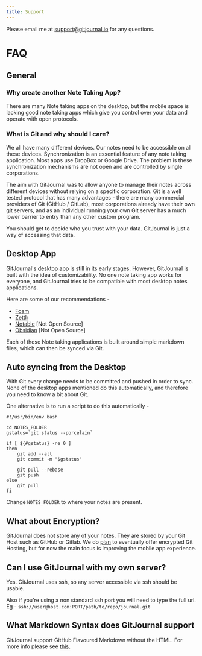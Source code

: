 ```yaml
---
title: Support
---
```


Please email me at [support@gitjournal.io](mailto:support@gitjournal.io) for any questions.

# FAQ

## General

### Why create another Note Taking App?

There are many Note taking apps on the desktop, but the mobile space is lacking good note taking apps which give you control over your data and operate with open protocols.

### What is Git and why should I care?

We all have many different devices. Our notes need to be accessible on all these devices. Synchronization is an essential feature of any note taking application. Most apps use DropBox or Google Drive. The problem is these synchronization mechanisms are not open and are controlled by single corporations.

The aim with GitJournal was to allow anyone to manage their notes across different devices without relying on a specific corporation. Git is a well tested protocol that has many advantages - there are many commercial providers of Git (GitHub / GitLab), most corporations already have their own git servers, and as an individual running your own Git server has a much lower barrier to entry than any other custom program.

You should get to decide who you trust with your data. GitJournal is just a way of accessing that data.

## Desktop App

GitJournal's [desktop app](https://github.com/GitJournal/GitJournal/issues/137) is still in its early stages. However, GitJournal is built with the idea of customizability. No one note taking app works for everyone, and GitJournal tries to be compatible with most desktop notes applications.

Here are some of our recommendations -

* [Foam](https://foambubble.github.io/foam/)
* [Zettlr](https://zettlr.com)
* [Notable](https://notable.app/) [Not Open Source]
* [Obsidian](https://obsidian.md/) [Not Open Source]

Each of these Note taking applications is built around simple markdown files, which can then be synced via Git.

## Auto syncing from the Desktop

With Git every change needs to be committed and pushed in order to sync. None of the desktop apps mentioned do this automatically, and therefore you need to know a bit about Git.

One alternative is to run a script to do this automatically -

```
#!/usr/bin/env bash

cd NOTES_FOLDER
gstatus=`git status --porcelain`

if [ ${#gstatus} -ne 0 ]
then
    git add --all
    git commit -m "$gstatus"

	git pull --rebase
    git push
else
	git pull
fi
```

Change `NOTES_FOLDER` to where your notes are present.

## What about Encryption?

GitJournal does not store any of your notes. They are stored by your Git Host such as GitHub or Gitlab. We do [plan](https://github.com/GitJournal/GitJournal/issues/182) to eventually offer encrypted Git Hosting, but for now the main focus is improving the mobile app experience.

## Can I use GitJournal with my own server?

Yes. GitJournal uses ssh, so any server accessible via ssh should be usable.

Also if you're using a non standard ssh port you will need to type the full url. Eg - `ssh://user@host.com:PORT/path/to/repo/journal.git`

## What Markdown Syntax does GitJournal support

GitJournal support GitHub Flavoured Markdown without the HTML. For more info please see [this.](https://www.markdownguide.org/tools/gitjournal/)

